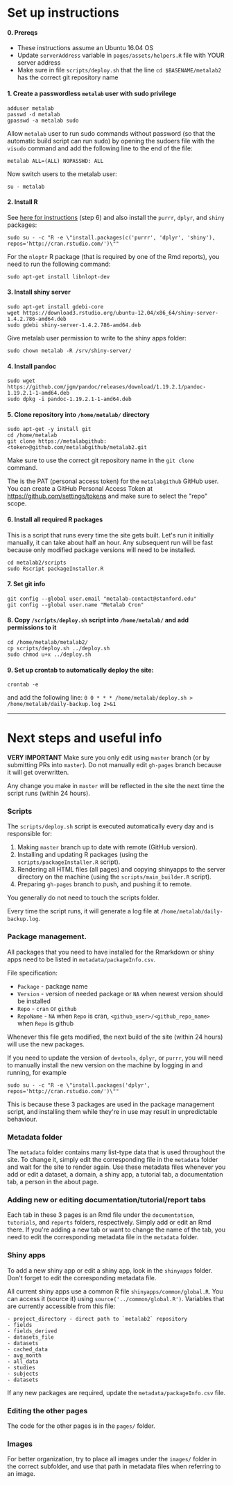 # Set up instructions

#### 0. Prereqs

- These instructions assume an Ubuntu 16.04 OS
- Update `serverAddress` variable in `pages/assets/helpers.R` file with YOUR server address
- Make sure in file `scripts/deploy.sh` that the line `cd $BASENAME/metalab2` has the correct git repository name

#### 1. Create a passwordless `metalab` user with sudo privilege

```
adduser metalab
passwd -d metalab
gpasswd -a metalab sudo
```

Allow `metalab` user to run sudo commands without password (so that the automatic build script can run sudo) by opening the sudoers file with the `visudo` command and add the following line to the end of the file:

```
metalab ALL=(ALL) NOPASSWD: ALL
```

Now switch users to the metalab user:

```
su - metalab
```

#### 2. Install R

See [here for instructions](http://deanattali.com/2015/05/09/setup-rstudio-shiny-server-digital-ocean/) (step 6) and also install the `purrr`, `dplyr`, and `shiny` packages:
```
sudo su - -c "R -e \"install.packages(c('purrr', 'dplyr', 'shiny'), repos='http://cran.rstudio.com/')\""
```

For the `nloptr` R package (that is required by one of the Rmd reports), you need to run the following command:

```
sudo apt-get install libnlopt-dev
```

#### 3. Install shiny server

```
sudo apt-get install gdebi-core
wget https://download3.rstudio.org/ubuntu-12.04/x86_64/shiny-server-1.4.2.786-amd64.deb
sudo gdebi shiny-server-1.4.2.786-amd64.deb
```

Give metalab user permission to write to the shiny apps folder:

```
sudo chown metalab -R /srv/shiny-server/
```
 
#### 4. Install pandoc

```
sudo wget https://github.com/jgm/pandoc/releases/download/1.19.2.1/pandoc-1.19.2.1-1-amd64.deb
sudo dpkg -i pandoc-1.19.2.1-1-amd64.deb
```

#### 5. Clone repository into `/home/metalab/` directory

```
sudo apt-get -y install git
cd /home/metalab
git clone https://metalabgithub:<token>@github.com/metalabgithub/metalab2.git
```  

Make sure to use the correct git repository name in the `git clone` command. 

The <token> is the PAT (personal access token) for the `metalabgithub` GitHub user.
You can create a GitHub Personal Access Token at https://github.com/settings/tokens and make sure to select the "repo" scope.

#### 6. Install all required R packages

This is a script that runs every time the site gets built. Let's run it initially manually, it can take about half an hour. Any subsequent run will be fast because only modified package versions will need to be installed.

```
cd metalab2/scripts
sudo Rscript packageInstaller.R
```

#### 7. Set git info

```
git config --global user.email "metalab-contact@stanford.edu"
git config --global user.name "Metalab Cron"
```

#### 8. Copy `/scripts/deploy.sh` script into `/home/metalab/` and add permissions to it

```
cd /home/metalab/metalab2/
cp scripts/deploy.sh ../deploy.sh
sudo chmod u+x ../deploy.sh
```

#### 9. Set up crontab to automatically deploy the site:
 
```
crontab -e
```

and add the following line:
`0 0 * * * /home/metalab/deploy.sh > /home/metalab/daily-backup.log 2>&1`

---

# Next steps and useful info

**VERY IMPORTANT** Make sure you only edit using `master` branch (or by submitting PRs into `master`). Do not manually edit `gh-pages` branch because it will get overwritten.

Any change you make in `master` will be reflected in the site the next time the script runs (within 24 hours).

### Scripts

The `scripts/deploy.sh` script is executed automatically every day and is responsible for:

1. Making `master` branch up to date with remote (GitHub version).
2. Installing and updating R packages (using the `scripts/packageInstaller.R` script).
3. Rendering all HTML files (all pages) and copying shinyapps to the server directory on the machine (using the `scripts/main_builder.R` script).
4. Preparing `gh-pages` branch to push, and pushing it to remote.

You generally do not need to touch the scripts folder.

Every time the script runs, it will generate a log file at `/home/metalab/daily-backup.log`.

### Package management.
All packages that you need to have installed for the Rmarkdown or shiny apps need to be listed in `metadata/packageInfo.csv`. 

File specification:

  - `Package` - package name
  - `Version` - version of needed package or `NA` when newest version should be installed
  - `Repo` - `cran` or `github`
  - `RepoName` - `NA` when `Repo` is cran, `<github_user>/<github_repo_name>` when `Repo` is github

Whenever this file gets modified, the next build of the site (within 24 hours) will use the new packages.

If you need to update the version of `devtools`, `dplyr`, or `purrr`, you will need to manually install the new version on the machine by logging in and running, for example

```
sudo su - -c "R -e \"install.packages('dplyr', repos='http://cran.rstudio.com/')\""
```

This is because these 3 packages are used in the package management script, and installing them while they're in use may result in unpredictable behaviour.

### Metadata folder

The `metadata` folder contains many list-type data that is used throughout the site. To change it, simply edit the corresponding file in the `metadata` folder and wait for the site to render again. Use these metadata files whenever you add or edit a dataset, a domain, a shiny app, a tutorial tab, a documentation tab, a person in the about page.

### Adding new or editing documentation/tutorial/report tabs

Each tab in these 3 pages is an Rmd file under the `documentation`, `tutorials`, and `reports` folders, respectively. Simply add or edit an Rmd there. If you're adding a new tab or want to change the name of the tab, you need to edit the corresponding metadata file in the `metadata` folder.

### Shiny apps

To add a new shiny app or edit a shiny app, look in the `shinyapps` folder. Don't forget to edit the corresponding metadata file.

All current shiny apps use a common R file `shinyapps/common/global.R`. You can access it (source it) using `source('../common/global.R')`. Variables that are currently accessible from this file:  

    - project_directory - direct path to `metalab2` repository  
    - fields  
    - fields_derived  
    - datasets_file  
    - datasets    
    - cached_data  
    - avg_month   
    - all_data  
    - studies   
    - subjects   
    - datasets  

If any new packages are required, update the `metadata/packageInfo.csv` file.

### Editing the other pages

The code for the other pages is in the `pages/` folder.

### Images

For better organization, try to place all images under the `images/` folder in the correct subfolder, and use that path in metadata files when referring to an image.
